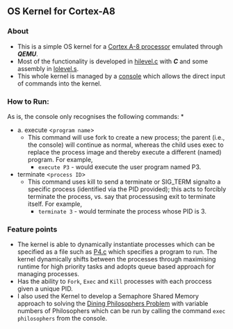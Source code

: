 ## OS Kernel for Cortex-A8 

### About
* This is a simple OS kernel for a [Cortex A-8 processor](https://developer.arm.com/ip-products/processors/cortex-a/cortex-a8) emulated through ***QEMU***.
* Most of the functionality is developed in [hilevel.c](kernel/hilevel.c) with ***C*** and some assembly in [lolevel.s](kernel/lolevel.s).
* This whole kernel is managed by a [console](kernel/console.c) which allows the direct input of commands into the kernel.

### How to Run:

As is, the console only recognises the following commands:
 *
 * a. execute &lt;```program name```&gt;
    * This command will use fork to create a new process; the parent (i.e., the console) will continue as normal, whereas the child uses exec to replace the process image and thereby execute a different (named) program.  For example,
      * ```execute P3``` - would execute the user program named P3.
 * terminate &lt;```process ID```&gt;
    * This command uses kill to send a terminate or SIG_TERM signalto a specific process (identified via the PID provided); this acts to forcibly terminate the process, vs. say that processusing exit to terminate itself.  For example,
        * ```terminate 3``` - would terminate the process whose PID is 3. 

### Feature points
* The kernel is able to dynamically instantiate processes which can be specified as a file such as [P4.c](kernel/P4.c) which specifies a program to run. The kernel dynamically shifts between the processes through maximising runtime for high priority tasks and adopts queue based approach for managing processes.
* Has the ability to ```Fork```, ```Exec``` and ```Kill``` processes with each proccess given a unique PID.
* I also used the Kernel to develop a Semaphore Shared Memory approach to solving the [Dining Philosophers Problem](https://en.wikipedia.org/wiki/Dining_philosophers_problem) with variable numbers of Philosophers which can be run by calling the command ```exec philosophers``` from the console.
 


